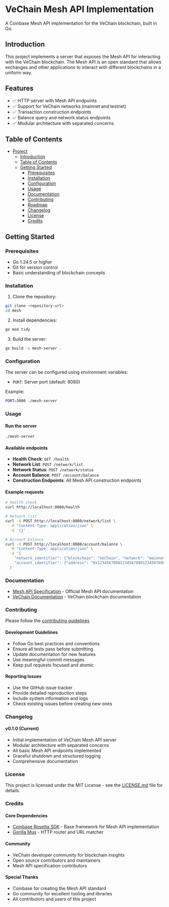 # VeChain Mesh API Implementation

A Coinbase Mesh API implementation for the VeChain blockchain, built in Go.

## Introduction

This project implements a server that exposes the Mesh API for interacting with the VeChain blockchain. The Mesh API is an open standard that allows exchanges and other applications to interact with different blockchains in a uniform way.

## Features

- ✅ HTTP server with Mesh API endpoints
- ✅ Support for VeChain networks (mainnet and testnet)
- ✅ Transaction construction endpoints
- ✅ Balance query and network status endpoints
- ✅ Modular architecture with separated concerns

## Table of Contents

- [Project](#project)
  - [Introduction](#introduction)
  - [Table of Contents](#table-of-contents)
  - [Getting Started](#getting-started)
    - [Prerequisites](#prerequisites)
    - [Installation](#installation)
    - [Configuration](#configuration)
    - [Usage](#usage)
    - [Documentation](#documentation)
    - [Contributing](#contributing)
    - [Roadmap](#roadmap)
    - [Changelog](#changelog)
    - [License](#license)
    - [Credits](#credits)

## Getting Started

### Prerequisites

- Go 1.24.5 or higher
- Git for version control
- Basic understanding of blockchain concepts

### Installation

1. Clone the repository:
```bash
git clone <repository-url>
cd mesh
```

2. Install dependencies:
```bash
go mod tidy
```

3. Build the server:
```bash
go build -o mesh-server .
```

### Configuration

The server can be configured using environment variables:

- `PORT`: Server port (default: 8080)

Example:
```bash
PORT=3000 ./mesh-server
```

### Usage

#### Run the server

```bash
./mesh-server
```

#### Available endpoints

- **Health Check**: `GET /health`
- **Network List**: `POST /network/list`
- **Network Status**: `POST /network/status`
- **Account Balance**: `POST /account/balance`
- **Construction Endpoints**: All Mesh API construction endpoints

#### Example requests

```bash
# Health check
curl http://localhost:8080/health

# Network list
curl -X POST http://localhost:8080/network/list \
  -H "Content-Type: application/json" \
  -d '{}'

# Account balance
curl -X POST http://localhost:8080/account/balance \
  -H "Content-Type: application/json" \
  -d '{
    "network_identifier": {"blockchain": "VeChain", "network": "mainnet"},
    "account_identifier": {"address": "0x1234567890123456789012345678901234567890"}
  }'
```

### Documentation

- [Mesh API Specification](https://github.com/coinbase/rosetta-sdk-go) - Official Mesh API documentation
- [VeChain Documentation](https://docs.vechain.org/) - VeChain blockchain documentation

### Contributing

Please follow the [contributing guidelines](CONTRIBUTING.md)

#### Development Guidelines

- Follow Go best practices and conventions
- Ensure all tests pass before submitting
- Update documentation for new features
- Use meaningful commit messages
- Keep pull requests focused and atomic

#### Reporting Issues

- Use the GitHub issue tracker
- Provide detailed reproduction steps
- Include system information and logs
- Check existing issues before creating new ones

### Changelog

#### v0.1.0 (Current)
- Initial implementation of VeChain Mesh API server
- Modular architecture with separated concerns
- All basic Mesh API endpoints implemented
- Graceful shutdown and structured logging
- Comprehensive documentation

### License

This project is licensed under the MIT License - see the [LICENSE.md](LICENSE.md) file for details.

### Credits

#### Core Dependencies
- [Coinbase Rosetta SDK](https://github.com/coinbase/rosetta-sdk-go) - Base framework for Mesh API implementation
- [Gorilla Mux](https://github.com/gorilla/mux) - HTTP router and URL matcher

#### Community
- VeChain developer community for blockchain insights
- Open source contributors and maintainers
- Mesh API specification contributors

#### Special Thanks
- Coinbase for creating the Mesh API standard
- Go community for excellent tooling and libraries
- All contributors and users of this project
